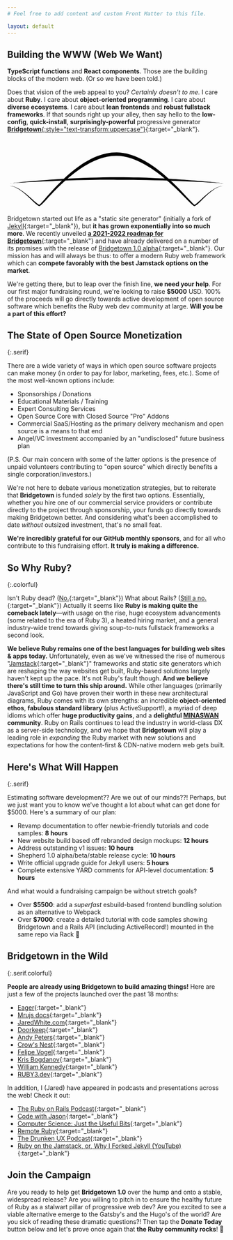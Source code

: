 ```yaml
---
# Feel free to add content and custom Front Matter to this file.

layout: default
---
```


<section-wrapper style="padding-top:5rem"><section markdown="1">

## Building the WWW (Web We Want)

**TypeScript functions** and **React components**. Those are the building blocks of the modern web. (Or so we have been told.)

Does that vision of the web appeal to you? _Certainly doesn't to me._ I care about **Ruby**. I care about **object-oriented programming**. I care about **diverse ecosystems**. I care about **lean frontends** and **robust fullstack frameworks**. If that sounds right up your alley, then say hello to the **low-config**, **quick-install**, **surprisingly-powerful** progressive generator [**Bridgetown**{:style="text-transform:uppercase"}](https://www.bridgetownrb.com){:target="_blank"}.

<p style="max-width: 800px;margin-left: auto;margin-right: auto;margin-top:3em"><svg xmlns="http://www.w3.org/2000/svg" width="100%" height="100%" viewBox="0 0 2261 589" version="1.1" xml:space="preserve" style="fill-rule:evenodd;clip-rule:evenodd;stroke-linejoin:round;stroke-miterlimit:2;">
  <g transform="matrix(1,0,0,1,-169.817,-343.833)">
    <g transform="matrix(1,0,0,1,0,2.05086)">
      <path d="M199.989,700.467C231.712,701.802 266.106,718.293 299.955,741.362C358.615,781.34 415.512,841.048 453.954,876.223C474.926,895.413 491.582,906.876 500.172,906.793C506.773,906.728 524.299,892.16 549.222,865.93C619.598,791.862 763.563,626.953 940.949,511.512C1050.61,440.149 1173.02,387.225 1299.78,389.661C1421.5,390.494 1543.52,446.408 1654.7,519.499C1830.26,634.91 1978.54,794.702 2050.43,866.793C2075.98,892.407 2093.64,906.67 2099.68,906.847C2108.72,907.112 2125.32,895.473 2145.98,875.864C2183.84,839.935 2239.57,778.858 2298.84,738.933C2332.29,716.398 2366.84,700.61 2400,700C2366.55,699.286 2331.06,713.811 2296.46,735.251C2235.43,773.068 2177.28,832.411 2137.97,867.111C2120.42,882.6 2107.74,893.636 2100.32,893.153C2099.01,893.067 2097.32,891.075 2094.41,888.622C2086.83,882.218 2075.89,870.854 2061.81,855.804C1991.54,780.665 1846.99,613.94 1671.94,493.83C1556.68,414.741 1428.08,356.648 1300.22,354.339C1166.91,353.581 1038.08,409.173 924.336,486.546C747.351,606.939 606.825,778.496 537.873,855.459C524.096,870.837 513.32,882.397 505.726,888.826C502.913,891.208 501.222,893.15 499.828,893.207C492.708,893.499 479.809,882.583 461.897,867.249C422.147,833.222 362.881,775.378 302.603,737.327C267.54,715.193 232.151,699.748 200.011,699.533C199.754,699.527 199.54,699.731 199.533,699.989C199.527,700.246 199.731,700.46 199.989,700.467Z" fill="var(--color-medium-green)"></path>
    </g>
    <g transform="matrix(1,0,0,1,0,-25.0032)">
      <path d="M200.036,700.354C200.036,700.354 423.691,681.946 749.837,671.44C835.238,668.689 927.645,666.441 1024.92,664.985C1113.16,663.665 1205.38,662.786 1299.98,663.443C1374.99,663.276 1448.62,664.16 1520.02,665.092C1637.33,666.625 1748.6,669.177 1850.12,672.41C2175.26,682.764 2400,700 2400,700C2400,700 2175.91,673.569 1850.94,654.28C1749.39,648.251 1638,642.92 1520.54,639.693C1448.99,637.727 1375.19,636.876 1300.02,636.529C1205.19,636.963 1112.77,638.44 1024.37,641.252C926.966,644.35 834.475,648.801 749.036,653.817C423.033,672.957 199.964,699.646 199.964,699.646C199.769,699.666 199.626,699.84 199.646,700.036C199.666,700.231 199.84,700.374 200.036,700.354Z" fill="var(--color-brick)"></path>
    </g>
  </g>
</svg></p>

Bridgetown started out life as a "static site generator" (initially a fork of [Jekyll](https://jekyllrb.com){:target="_blank"}), but **it has grown exponentially into so much more**. We recently unveiled [**a 2021-2022 roadmap for Bridgetown**](https://www.bridgetownrb.com/future/roadmap-to-1.0/){:target="_blank"} and have already delivered on a number of its promises with the release of [Bridgetown 1.0 alpha](https://edge.bridgetownrb.com){:target="_blank"}. Our mission has and will always be thus: to offer a modern Ruby web framework which can **compete favorably with the best Jamstack options on the market**.

We're getting there, but to leap over the finish line, **we need your help**. For our first major fundraising round, we're looking to raise <strong>$5000</strong> USD. 100% of the proceeds will go directly towards active development of open source software which benefits the Ruby web dev community at large. **Will you be a part of this effort?** 

</section></section-wrapper>


<section-wrapper invert><section markdown="1">

<p class="heading-icon">
  <sl-icon library="remixicon" name="buildings/bank"></sl-icon>
</p>

## The State of Open Source Monetization
{:.serif}

There are a wide variety of ways in which open source software projects can make money (in order to pay for labor, marketing, fees, etc.). Some of the most well-known options include:

* Sponsorships / Donations
* Educational Materials / Training
* Expert Consulting Services
* Open Source Core with Closed Source "Pro" Addons
* Commercial SaaS/Hosting as the primary delivery mechanism and open source is a means to that end
* Angel/VC investment accompanied by an "undisclosed" future business plan

(P.S. Our main concern with some of the latter options is the presence of unpaid volunteers contributing to "open source" which directly benefits a single corporation/investors.)

We're not here to debate various monetization strategies, but to reiterate that **Bridgetown** is funded _solely_ by the first two options. Essentially, whether you hire one of our commercial service providers or contribute directly to the project through sponsorship, your funds go directly towards making Bridgetown better. And considering what's been accomplished to date _without_ outsized investment, that's no small feat.

**We're incredibly grateful for our GitHub monthly sponsors**, and for all who contribute to this fundraising effort. **It truly is making a difference.**

</section></section-wrapper>


<section-wrapper><section markdown="1">

<p class="heading-icon">
  <sl-icon library="remixicon" name="system/question"></sl-icon>
</p>

## So Why Ruby?
{:.colorful}

Isn't Ruby dead? ([No.](https://isrubydead.com){:target="_blank"}) What about Rails? ([Still a no.](https://israilsdead.com){:target="_blank"}) Actually it seems like **Ruby is making quite the comeback lately**—with usage on the rise, huge ecosystem advancements (some related to the era of Ruby 3), a heated hiring market, and a general industry-wide trend towards giving soup-to-nuts fullstack frameworks a second look.

**We believe Ruby remains one of the best languages for building web sites & apps today.** Unfortunately, even as we've witnessed the rise of numerous "[Jamstack](https://jamstack.org){:target="_blank"}" frameworks and static site generators which are reshaping the way websites get built, Ruby-based solutions largely haven't kept up the pace. It's not Ruby's fault though. **And we believe there's still time to turn this ship around.** While other languages (primarily JavaScript and Go) have proven their worth in these new architectural diagrams, Ruby comes with its own strengths: an incredible **object-oriented ethos**, **fabulous standard library** (plus ActiveSupport!), a myriad of deep idioms which offer **huge productivity gains**, and a **delightful [MINASWAN](https://en.wiktionary.org/wiki/MINASWAN) community**. Ruby on Rails continues to lead the industry in world-class DX as a server-side technology, and we hope that **Bridgetown** will play a leading role in _expanding_ the Ruby market with new solutions and expectations for how the content-first & CDN-native modern web gets built.

</section></section-wrapper>

<section-wrapper invert><section markdown="1">

<p class="heading-icon">
  <sl-icon library="remixicon" name="business/calendar-check-fill"></sl-icon>
</p>

## Here's What Will Happen
{:.serif}

Estimating software development?? Are we out of our minds??! Perhaps, but we just want you to know we've thought a lot about what can get done for $5000. Here's a summary of our plan:

* Revamp documentation to offer newbie-friendly tutorials and code samples:	**8 hours**
* New website build based off rebranded design mockups:	**12 hours**
* Address outstanding v1 issues: 	**10 hours**
* Shepherd 1.0 alpha/beta/stable release cycle:	**10 hours**
* Write official upgrade guide for Jekyll users: **5 hours**
* Complete extensive YARD comments for API-level documentation:	**5 hours**

And what would a fundraising campaign be without stretch goals?

* Over **$5500**: add a _superfast_ esbuild-based frontend bundling solution as an alternative to Webpack
* Over **$7000**: create a detailed tutorial with code samples showing Bridgetown and a Rails API (including ActiveRecord!) mounted in the same repo via Rack 🤯

</section></section-wrapper>

<section-wrapper><section markdown="1">

<p class="heading-icon">
  <sl-icon library="remixicon" name="map/earth"></sl-icon>
</p>

## Bridgetown in the Wild
{:.serif.colorful}

**People are already using Bridgetown to build amazing things!** Here are just a few of the projects launched over the past 18 months:

* [Eager](https://eager.app){:target="_blank"}
* [Mrujs docs](https://mrujs.com){:target="_blank"}
* [JaredWhite.com](https://jaredwhite.com){:target="_blank"}
* [Doorkeep](https://doorkeep.co){:target="_blank"}
* [Andy Peters](https://andypeters.com){:target="_blank"}
* [Crow's Nest](https://www.crowsnestapp.com){:target="_blank"}
* [Felipe Vogel](https://fpsvogel.com){:target="_blank"}
* [Kris Bogdanov](https://krisbogdanov.com){:target="_blank"}
* [William Kennedy](https://williamkennedy.ninja){:target="_blank"}
* [RUBY3.dev](https://www.ruby3.dev){:target="_blank"}

In addition, I (Jared) have appeared in podcasts and presentations across the web! Check it out:

* [The Ruby on Rails Podcast](https://www.therubyonrailspodcast.com/374){:target="_blank"}
* [Code with Jason](https://www.codewithjason.com/code-with-jason-podcast/episodes/{:target="_blank"}115-organizing-large-rails-apps-with-jared-white-DIQGZHGQ/){:target="_blank"}
* [Computer Science: Just the Useful Bits](https://justtheusefulbits.com/jtub/jared-white-the-trip-from-php-to-ruby/){:target="_blank"}
* [Remote Ruby](https://remoteruby.com/78){:target="_blank"}
* [The Drunken UX Podcast](https://drunkenux.com/podcast/dux65/){:target="_blank"}
* [Ruby on the Jamstack, or, Why I Forked Jekyll (YouTube)](https://www.youtube.com/watch?v=btOuSOZd-6c){:target="_blank"}

</section></section-wrapper>

<section-wrapper invert><section markdown="1">

<p class="heading-icon">
  <sl-icon library="remixicon" name="user/group-fill"></sl-icon>
</p>

## Join the Campaign

Are you ready to help get **Bridgetown 1.0** over the hump and onto a stable, widespread release? Are you willing to pitch in to ensure the healthy future of Ruby as a stalwart pillar of progressive web dev? Are you excited to see a viable alternative emerge to the Gatsby's and the Hugo's of the world? Are you sick of reading these dramatic questions?! Then tap the **Donate Today** button below and let's prove once again that **the Ruby community rocks**! 🙏

</section></section-wrapper>